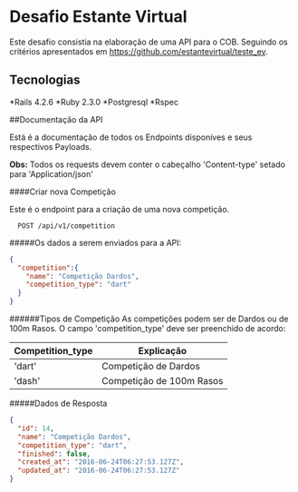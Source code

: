 # Desafio Estante Virtual

Este desafio consistia na elaboração de uma API para o COB. Seguindo os critérios apresentados em https://github.com/estantevirtual/teste_ev.

## Tecnologias
*Rails 4.2.6
*Ruby 2.3.0
*Postgresql
*Rspec

##Documentação da API

Está é a documentação de todos os Endpoints disponíves e seus respectivos Payloads.

**Obs:** Todos os requests devem conter o cabeçalho 'Content-type' setado para 'Application/json'

####Criar nova Competição

Este é o endpoint para a criação de uma nova competição.

```
  POST /api/v1/competition
```

#####Os dados a serem enviados para a API:

```json
{
  "competition":{
    "name": "Competição Dardos",
    "competition_type": "dart"
  }
}
```

######Tipos de Competição
As competições podem ser de Dardos ou de 100m Rasos. O campo 'competition_type' deve ser preenchido de acordo:

Competition_type | Explicação
-----------------|-----------
'dart'| Competição de Dardos
'dash'| Competição de 100m Rasos

#####Dados de Resposta

```json
{
  "id": 14,
  "name": "Competição Dardos",
  "competition_type": "dart",
  "finished": false,
  "created_at": "2016-06-24T06:27:53.127Z",
  "updated_at": "2016-06-24T06:27:53.127Z"
}
```

